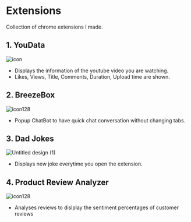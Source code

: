 # Extensions
Collection of chrome extensions I made. 
## 1. YouData
![icon](https://github.com/user-attachments/assets/f3b5cf19-7df7-4012-90f6-9f0cfbf69d75)
- Displays the information of the youtube video you are watching.
- Likes, Views, Title, Comments, Duration, Upload time are shown.

## 2. BreezeBox
![icon128](https://github.com/user-attachments/assets/0b59f3bd-0415-4ac0-bf8e-f78c5414685b)
- Popup ChatBot to have quick chat conversation without changing tabs.

## 3. Dad Jokes
![Untitled design (1)](https://github.com/user-attachments/assets/3bbf1e98-2902-4c49-91eb-96c03f2c1b2b)
- Displays new joke everytime you open the extension.

## 4. Product Review Analyzer
![icon128](https://github.com/user-attachments/assets/600cec73-f788-4953-810f-be9816a53bf3)
- Analyses reviews to dislplay the sentiment percentages of customer reviews 
